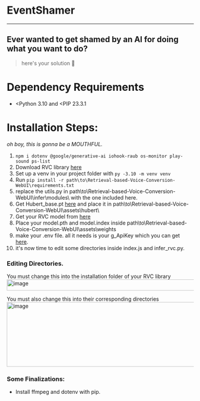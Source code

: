 # EventShamer

---
## Ever wanted to get shamed by an AI for doing what you want to do?
> here's your solution 🧨

# Dependency Requirements
- <Python 3.10 and <PIP 23.3.1

# Installation Steps:
*oh boy, this is gonna be a MOUTHFUL.*
1. `npm i dotenv @google/generative-ai iohook-raub os-monitor play-sound ps-list`
2. Download RVC library [here](https://github.com/RVC-Project/Retrieval-based-Voice-Conversion-WebUI/tree/main) 
3. Set up a venv in your project folder with `py -3.10 -m venv venv`
4. Run `pip install -r path\to\Retrieval-based-Voice-Conversion-WebUI\requirements.txt`
5. replace the utils.py in path\to\Retrieval-based-Voice-Conversion-WebUI\infer\modules\ with the one included here.
6. Get Hubert_base.pt [here](https://huggingface.co/lj1995/VoiceConversionWebUI/blob/main/hubert_base.pt) and place it in path\to\Retrieval-based-Voice-Conversion-WebUI\assets\hubert\
7. Get your RVC model from [here](https://www.weights.com/?isNewUser=true&callbackUrl=https%3A%2F%2Fwww.weights.com%2Fcreate%3FmodelId%3Dclmmvx9zy0035wsz75e22cow0)
8. Place your model.pth and model.index inside path\to\Retrieval-based-Voice-Conversion-WebUI\assets\weights
9. make your .env file. all it needs is your g_ApiKey which you can get [here](https://cloud.google.com/free?utm_source=google&utm_medium=cpc&utm_campaign=japac-PH-all-en-dr-BKWS-all-core-trial-EXA-dr-1710102&utm_content=text-ad-none-none-DEV_c-CRE_602400826262-ADGP_Hybrid+%7C+BKWS+-+EXA+%7C+Txt+-GCP-General-Core+Brand-KWID_43700071562408553-kwd-26415313501&userloc_1011174-network_g&utm_term=KW_google+cloud+platform&gclsrc=aw.ds&gad_source=1&gad_campaignid=12297519333&gclid=Cj0KCQjwkILEBhDeARIsAL--pjyvDquuDsY136JYciILCjjnrgIEkfOdQn7E2jEmvasefcS1LpOqH2kaAqqqEALw_wcB).
10. it's now time to edit some directories inside index.js and infer_rvc.py.

### Editing Directories.

You must change this into the installation folder of your RVC library
<img width="574" height="30" alt="image" src="https://github.com/user-attachments/assets/72f9c33b-2bfa-46ad-a884-af213bd458f5" />

You must also change this into their corresponding directories
<img width="856" height="174" alt="image" src="https://github.com/user-attachments/assets/5543e5aa-4643-475c-b201-552fea00cea5" />

### Some Finalizations:
- Install ffmpeg and dotenv with pip.


